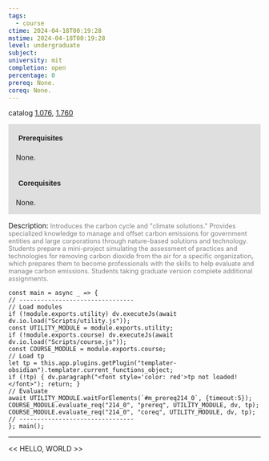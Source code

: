 ```yaml
---
tags:
  - course
ctime: 2024-04-18T00:19:28
mstime: 2024-04-18T00:19:28
level: undergraduate
subject: 
university: mit
completion: open
percentage: 0
prereq: None.
coreq: None.
---
```


catalog [1.076](http://student.mit.edu/catalog/m1a.html#1.076), [1.760](http://student.mit.edu/catalog/m1c.html#1.760)

<span style="display: block; padding: 15px; background-color: rgb(100, 100, 100, 0.2);"><font id="m_prereq214_0" style="display: block; font-family: Arial, sans-serif; font-weight: bold; padding: 5px">Prerequisites</font><br><span id="prereq214_0">None.</span></span>
<span style="display: block; padding: 15px; background-color: rgb(100, 100, 100, 0.2);"><font id="m_coreq214_0" style="display: block; font-family: Arial, sans-serif; font-weight: bold; padding: 5px">Corequisites</font><br><span id="coreq214_0">None.</span></span>

<font style="">Description:</font>
<font style="color: grey; font-size: 0.8rem;">Introduces the carbon cycle and "climate solutions." Provides specialized knowledge to manage and offset carbon emissions for government entities and large corporations through nature-based solutions and technology. Students prepare a mini-project simulating the assessment of practices and technologies for removing carbon dioxide from the air for a specific organization, which prepares them to become professionals with the skills to help evaluate and manage carbon emissions. Students taking graduate version complete additional assignments.</font>

```dataviewjs
const main = async _ => {
// --------------------------------
// Load modules
if (!module.exports.utility) dv.executeJs(await dv.io.load("Scripts/utility.js"));
const UTILITY_MODULE = module.exports.utility;
if (!module.exports.course) dv.executeJs(await dv.io.load("Scripts/course.js"));
const COURSE_MODULE = module.exports.course;
// Load tp
let tp = this.app.plugins.getPlugin("templater-obsidian").templater.current_functions_object;
if (!tp) { dv.paragraph("<font style='color: red'>tp not loaded!</font>"); return; }
// Evaluate
await UTILITY_MODULE.waitForElements(`#m_prereq214_0`, {timeout:5});
COURSE_MODULE.evaluate_req("214_0", "prereq", UTILITY_MODULE, dv, tp);
COURSE_MODULE.evaluate_req("214_0", "coreq", UTILITY_MODULE, dv, tp);
// --------------------------------
}; main();
```

---

<< HELLO, WORLD >>

